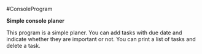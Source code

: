#ConsoleProgram

**Simple console planer**

This program is a simple planer. You can add tasks with due date and indicate whether they are important or not.
You can print a list of tasks and delete a task.